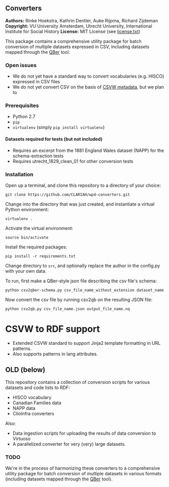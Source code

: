 ## Converters
**Authors:**    Rinke Hoekstra, Kathrin Dentler, Auke Rijpma, Richard Zijdeman
**Copyright:**  VU University Amsterdam, Utrecht University, International Institute for Social History
**License:**    MIT License (see [license.txt](license.txt))

This package contains a comprehensive utility package for batch  conversion of multiple datasets expressed in CSV,
including datasets mapped through the [QBer](https://github.com/CLARIAH/QBer) tool.

### Open issues

* We do not yet have a standard way to convert vocabularies (e.g. HISCO) expressed in CSV files
* We do not yet convert CSV on the basis of [CSVW metadata](http://w3c.github.io/csvw/metadata/), but we plan to

### Prerequisites

* Python 2.7
* `pip`
* `virtualenv` (simply `pip install virtualenv`)

#### Datasets required for tests (but not included)

* Requires an excerpt from the 1881 England Wales dataset (NAPP) for the schema-extraction tests
* Requires utrecht_1829_clean_01 for other conversion tests

### Installation

Open up a terminal, and clone this repository to a directory of your choice:

```
git clone https://github.com/CLARIAH/wp4-converters.git
```

Change into the directory that was just created, and instantiate a virtual Python environment:

```
virtualenv .
```

Activate the virtual environment:

```
source bin/activate
```

Install the required packages:

```
pip install -r requirements.txt
```

Change directory to `src`, and optionally replace the author in the config.py with your own data.  

To run, first make a QBer-style json file describing the csv file's schema:

```
python csv2qber-schema.py csv_file_name_without_extension dataset_name
```

Now convert the csv file by running csv2qb on the resulting JSON file:

```
python csv2qb.py csv_file_name.json output_file_name.nq
```


# CSVW to RDF support

* Extended CSVW standard to support Jinja2 template formatting in URL patterns.
* Also supports patterns in lang attributes.


## OLD (below)

This repository contains a collection of conversion scripts for various datasets and code lists to RDF:

* HISCO vocabulary
* Canadian Families data
* NAPP data
* ClioInfra converters

Also:

* Data ingestion scripts for uploading the results of data conversion to Virtuoso
* A parallelized converter for very (very) large datasets.

### TODO

We're in the process of harmonizing these converters to a comprehensive utility package for batch conversion of multiple datasets in various formats (including datasets mapped through the [QBer](https://github.com/CLARIAH/QBer) tool).
